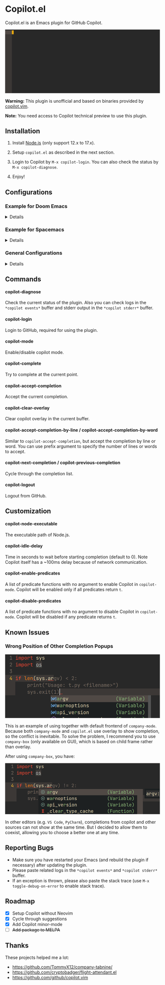 # Copilot.el

Copilot.el is an Emacs plugin for GitHub Copilot.

![](assets/demo.gif)

**Warning:** This plugin is unofficial and based on binaries provided by [copilot.vim](https://github.com/github/copilot.vim).

**Note:** You need access to Copilot technical preview to use this plugin.

## Installation

1. Install [Node.js](https://nodejs.org/en/download/) (only support 12.x to 17.x).

2. Setup `copilot.el` as described in the next section.

3. Login to Copilot by `M-x copilot-login`. You can also check the status by `M-x copilot-diagnose`.

4. Enjoy!

## Configurations

### Example for Doom Emacs 

<details>

Add package definition to `~/.doom.d/packages.el`:

```elisp
(package! copilot
  :recipe (:host github :repo "zerolfx/copilot.el" :files ("*.el" "dist")))
```

Configure copilot in `~/.doom.d/config.el`:

```elisp
;; accept completion from copilot and fallback to company
(defun my-tab ()
  (interactive)
  (or (copilot-accept-completion)
      (company-indent-or-complete-common nil)))

(use-package! copilot
  :hook (prog-mode . copilot-mode)
  :bind (("C-TAB" . 'copilot-accept-completion-by-word)
         ("C-<tab>" . 'copilot-accept-completion-by-word)
         :map company-active-map
         ("<tab>" . 'my-tab)
         ("TAB" . 'my-tab)
         :map company-mode-map
         ("<tab>" . 'my-tab)
         ("TAB" . 'my-tab)))
```

Strongly recommend to enable `childframe` option in `company` module (`(company +childframe)`) to prevent overlay conflict.

</details>

### Example for Spacemacs

<details>

Edit your `~/.spacemacs`:

```elisp
;; ===================
;; dotspacemacs/layers
;; ===================

;; add copilot.el to additional packages
dotspacemacs-additional-packages
 '((copilot :location (recipe
                       :fetcher github
                       :repo "zerolfx/copilot.el"
                       :files ("*.el" "dist"))))

;; ========================
;; dotspacemacs/user-config
;; ========================

;; accept completion from copilot and fallback to company
(defun my-tab ()
  (interactive)
  (or (copilot-accept-completion)
      (company-indent-or-complete-common nil)))

(with-eval-after-load 'company
  ;; disable inline previews
  (delq 'company-preview-if-just-one-frontend company-frontends)
  ;; enable tab completion
  (define-key company-mode-map (kbd "<tab>") 'my-tab)
  (define-key company-mode-map (kbd "TAB") 'my-tab)
  (define-key company-active-map (kbd "<tab>") 'my-tab)
  (define-key company-active-map (kbd "TAB") 'my-tab))


(add-hook 'prog-mode-hook 'copilot-mode)

(define-key evil-insert-state-map (kbd "C-<tab>") 'copilot-accept-completion-by-word)
(define-key evil-insert-state-map (kbd "C-TAB") 'copilot-accept-completion-by-word)
```

</details>

### General Configurations

<details>

#### 1. Load `copilot.el`

##### Option 1: Load via `straight.el` (recommended)


```elisp
(use-package copilot
  :straight (:host github :repo "zerolfx/copilot.el" :files ("dist" "*.el"))
  :ensure t)
;; you can utilize :map :hook and :config to customize copilot
```


##### Option 2: Load manually

Please make sure you have these dependencies installed, and use `load-file` or `load-path` + `require` to load it.

+ `dash`
+ `s`
+ `editorconfig`


#### 2. Configure completion

##### Option 1: Use `copilot-mode` to automatically provide completions

```elisp
(add-hook 'prog-mode-hook 'copilot-mode)
```

To customize the behavior of `copilot-mode`, please check `copilot-enable-predicates` and `copilot-disable-predicates`.

##### Option 2: Manually provide completions

You need to bind `copilot-complete` to some key and call `copilot-clear-overlay` inside `post-command-hook`.


#### 3. Configure completion acceptation

In general, you need to bind `copilot-accept-completion` to some key in order to accept the completion. Also, you may find `copilot-accept-completion-by-word` is useful.

#### Example of using tab with `company-mode`

```elisp
; complete by copilot first, then company-mode
(defun my-tab ()
  (interactive)
  (or (copilot-accept-completion)
      (company-indent-or-complete-common nil)))

; modify company-mode behaviors
(with-eval-after-load 'company
  ;; disable inline previews
  (delq 'company-preview-if-just-one-frontend company-frontends)

  (define-key company-mode-map (kbd "<tab>") 'my-tab)
  (define-key company-mode-map (kbd "TAB") 'my-tab)
  (define-key company-active-map (kbd "<tab>") 'my-tab)
  (define-key company-active-map (kbd "TAB") 'my-tab))
```

#### Example of using tab with `auto-complete`

```elisp
; complete by copilot first, then auto-complete
(defun my-tab ()
  (interactive)
  (or (copilot-accept-completion)
      (ac-expand nil)))

(with-eval-after-load 'auto-complete
  ; disable inline preview
  (setq ac-disable-inline t)
  ; show menu if have only one candidate
  (setq ac-candidate-menu-min 0)

  (define-key ac-completing-map (kbd "TAB") 'my-tab)
  (define-key ac-completing-map (kbd "<tab>") 'my-tab))

(define-key global-map [remap indent-for-tab-command] '(lambda ()
                                                         (interactive)
                                                         (or (copilot-accept-completion)
                                                             (indent-for-tab-command))))
```

#### Example of defining tab in copilot-mode

This is useful if you don't want to depend on a particular completion framework.

```elisp
(defun my/copilot-tab ()
  (interactive)
  (or (copilot-accept-completion)
      (indent-for-tab-command)))

(define-key copilot-mode-map (kbd "<tab>") #'my/copilot-tab)
```

Or with evil-mode:
```elisp
(evil-define-key 'insert copilot-mode-map
  (kbd "<tab>") #'my/copilot-tab)
```

</details>

## Commands

#### copilot-diagnose

Check the current status of the plugin. Also you can check logs in the `*copilot events*` buffer and stderr output in the `*copilot stderr*` buffer.

#### copilot-login

Login to GitHub, required for using the plugin.

#### copilot-mode

Enable/disable copilot mode.

#### copilot-complete

Try to complete at the current point.

#### copilot-accept-completion

Accept the current completion.

#### copilot-clear-overlay

Clear copilot overlay in the current buffer.

#### copilot-accept-completion-by-line / copilot-accept-completion-by-word

Similar to `copilot-accept-completion`, but accept the completion by line or word. You can use prefix argument to specify the number of lines or words to accept.

#### copilot-next-completion / copilot-previous-completion

Cycle through the completion list.

#### copilot-logout

Logout from GitHub.

## Customization

#### copilot-node-executable

The executable path of Node.js.

#### copilot-idle-delay

Time in seconds to wait before starting completion (default to 0). Note Copilot itself has a ~100ms delay because of network communication.

#### copilot-enable-predicates
A list of predicate functions with no argument to enable Copilot in `copilot-mode`. Copilot will be enabled only if all predicates return `t`.

#### copilot-disable-predicates
A list of predicate functions with no argument to disable Copilot in `copilot-mode`. Copilot will be disabled if any predicate returns `t`.

## Known Issues

### Wrong Position of Other Completion Popups

![](assets/company-overlay.png)

This is an example of using together with default frontend of `company-mode`. Because both `company-mode` and `copilot.el` use overlay to show completion, so the conflict is inevitable.
To solve the problem, I recommend you to use `company-box` (only available on GUI), which is based on child frame rather than overlay.

After using `company-box`, you have:

![](assets/company-box.png)

In other editors (e.g. `VS Code`, `PyCharm`), completions from copilot and other sources can not show at the same time.
But I decided to allow them to coexist, allowing you to choose a better one at any time.

## Reporting Bugs

+ Make sure you have restarted your Emacs (and rebuild the plugin if necessary) after updating the plugin.
+ Please paste related logs in the `*copilot events*` and `*copilot stderr*` buffer.
+ If an exception is thrown, please also paste the stack trace (use `M-x toggle-debug-on-error` to enable stack trace).

## Roadmap

+ [x] Setup Copilot without Neovim
+ [x] Cycle through suggestions
+ [x] Add Copilot minor-mode
+ [ ] ~~Add package to MELPA~~

## Thanks

These projects helped me a lot:

+ https://github.com/TommyX12/company-tabnine/
+ https://github.com/cryptobadger/flight-attendant.el
+ https://github.com/github/copilot.vim

